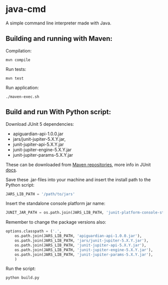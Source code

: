 # java-cmd

A simple command line interpreter made with Java.


## Building and running with Maven:

Compilation:

    mvn compile


Run tests:

    mvn test


Run application:

    ./maven-exec.sh


## Build and run With Python script:

Download JUnit 5 dependencies:

  - apiguardian-api-1.0.0.jar        
  - jars/junit-jupiter-5.X.Y.jar,
  - junit-jupiter-api-5.X.Y.jar
  - junit-jupiter-engine-5.X.Y.jar
  - junit-jupiter-params-5.X.Y.jar

These can be downloaded from [Maven repositories](https://search.maven.org/), more info in
JUnit [docs](https://junit.org/junit5/docs/current/user-guide/#dependency-metadata).

Save these .jar-files into your machine and insert the install path to the Python script:

```python
JARS_LIB_PATH = '/path/to/jars'
```

Insert the standalone console platform jar name:

```python
JUNIT_JAR_PATH = os.path.join(JARS_LIB_PATH, 'junit-platform-console-standalone-X.Y.Zjar')
```

Remember to change the package versions also:

```python
options.classpath = ('.',
    os.path.join(JARS_LIB_PATH, 'apiguardian-api-1.0.0.jar'),        
    os.path.join(JARS_LIB_PATH, 'jars/junit-jupiter-5.X.Y.jar'),
    os.path.join(JARS_LIB_PATH, 'junit-jupiter-api-5.X.Y.jar'),
    os.path.join(JARS_LIB_PATH, 'junit-jupiter-engine-5.X.Y.jar'),
    os.path.join(JARS_LIB_PATH, 'junit-jupiter-params-5.X.Y.jar'),
    )
```

Run the script:

    python build.py
